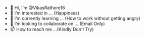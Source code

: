 - 👋 Hi, I’m @VikasRathore16
- 👀 I’m interested in ... (Happiness)
- 🌱 I’m currently learning ... (How to work without getting angry)
- 💞️ I’m looking to collaborate on ... (Email Only)
- 📫 How to reach me ...(Kindly Don't Try)

<!---
VikasRathore16/VikasRathore16 is a ✨ special ✨ repository because its `README.md` (this file) appears on your GitHub profile.
You can click the Preview link to take a look at your changes.
--->
